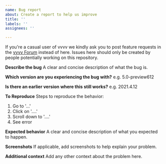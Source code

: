 ```yaml
---
name: Bug report
about: Create a report to help us improve
title: ''
labels: ''
assignees: ''

---
```


If you're a casual user of vvvv we kindly ask you to post feature requests in the [vvvv Forum](https://discourse.vvvv.org/c/vvvv-gamma/feature/30) instead of here. Issues here should only be created by people potentially working on this repository.

**Describe the bug**
A clear and concise description of what the bug is.

**Which version are you experiencing the bug with?**
e.g. 5.0-preview612

**Is there an earlier version where this still works?**
e.g. 2021.4.12

**To Reproduce**
Steps to reproduce the behavior:
1. Go to '...'
2. Click on '....'
3. Scroll down to '....'
4. See error

**Expected behavior**
A clear and concise description of what you expected to happen.

**Screenshots**
If applicable, add screenshots to help explain your problem.

**Additional context**
Add any other context about the problem here.
